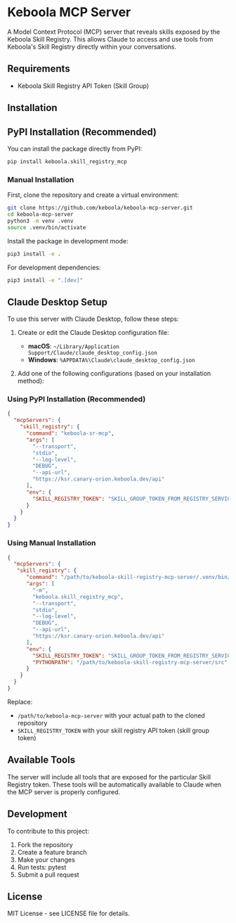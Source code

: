 # Keboola MCP Server

A Model Context Protocol (MCP) server that reveals skills exposed by the Keboola Skill Registry. This allows Claude to access and use tools from Keboola's Skill Registry directly within your conversations.

## Requirements

- Keboola Skill Registry API Token (Skill Group)

## Installation

## PyPI Installation (Recommended)

You can install the package directly from PyPI:

```bash
pip install keboola.skill_registry_mcp
```

### Manual Installation

First, clone the repository and create a virtual environment:

```bash
git clone https://github.com/keboola/keboola-mcp-server.git
cd keboola-mcp-server
python3 -m venv .venv
source .venv/bin/activate
```

Install the package in development mode:

```bash
pip3 install -e .
```

For development dependencies:

```bash
pip3 install -e ".[dev]"
```

## Claude Desktop Setup

To use this server with Claude Desktop, follow these steps:

1. Create or edit the Claude Desktop configuration file:
   - **macOS**: `~/Library/Application Support/Claude/claude_desktop_config.json`
   - **Windows**: `%APPDATA%\Claude\claude_desktop_config.json`

2. Add one of the following configurations (based on your installation method):

### Using PyPI Installation (Recommended)

```json
{
  "mcpServers": {
    "skill_registry": {
      "command": "keboola-sr-mcp",
      "args": [
        "--transport",
        "stdio",
        "--log-level",
        "DEBUG",
        "--api-url",
        "https://ksr.canary-orion.keboola.dev/api"
      ],
      "env": {
        "SKILL_REGISTRY_TOKEN": "SKILL_GROUP_TOKEN_FROM_REGISTRY_SERVICE"
      }
    }
  }
}
```

### Using Manual Installation

```json
{
  "mcpServers": {
   "skill_registry": {
      "command": "/path/to/keboola-skill-registry-mcp-server/.venv/bin/python",
      "args": [
        "-m",
        "keboola.skill_registry_mcp",
        "--transport",
        "stdio",
        "--log-level",
        "DEBUG",
        "--api-url",
        "https://ksr.canary-orion.keboola.dev/api"
      ],
      "env": {
        "SKILL_REGISTRY_TOKEN": "SKILL_GROUP_TOKEN_FROM_REGISTRY_SERVICE",
        "PYTHONPATH": "/path/to/keboola-skill-registry-mcp-server/src"
      }
    }
  }
}
```

Replace:

- `/path/to/keboola-mcp-server` with your actual path to the cloned repository
- `SKILL_REGISTRY_TOKEN` with your skill registry API token (skill group token)


## Available Tools

The server will include all tools that are exposed for the particular Skill Registry token. These tools will be automatically available to Claude when the MCP server is properly configured.

## Development

To contribute to this project:

1. Fork the repository
2. Create a feature branch
3. Make your changes
4. Run tests: pytest
5. Submit a pull request

## License

MIT License - see LICENSE file for details.

